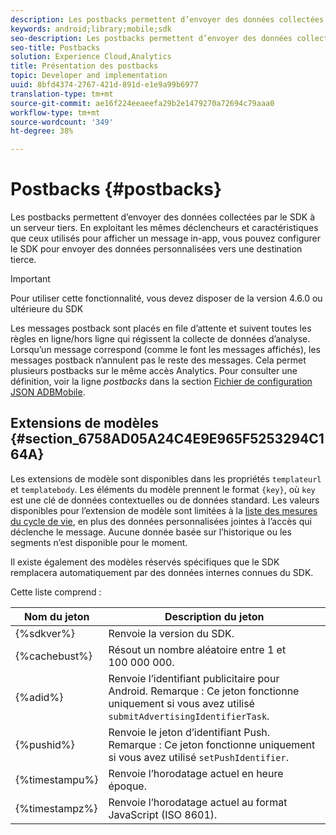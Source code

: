 ```yaml
---
description: Les postbacks permettent d’envoyer des données collectées par le SDK à un serveur tiers. En exploitant les mêmes déclencheurs et caractéristiques que ceux utilisés pour afficher un message in-app, vous pouvez configurer le SDK pour envoyer des données personnalisées vers une destination tierce.
keywords: android;library;mobile;sdk
seo-description: Les postbacks permettent d’envoyer des données collectées par le SDK à un serveur tiers. En exploitant les mêmes déclencheurs et caractéristiques que ceux utilisés pour afficher un message in-app, vous pouvez configurer le SDK pour envoyer des données personnalisées vers une destination tierce.
seo-title: Postbacks
solution: Experience Cloud,Analytics
title: Présentation des postbacks
topic: Developer and implementation
uuid: 8bfd4374-2767-421d-891d-e1e9a99b6977
translation-type: tm+mt
source-git-commit: ae16f224eeaeefa29b2e1479270a72694c79aaa0
workflow-type: tm+mt
source-wordcount: '349'
ht-degree: 38%

---
```



# Postbacks {#postbacks}

Les postbacks permettent d’envoyer des données collectées par le SDK à un serveur tiers. En exploitant les mêmes déclencheurs et caractéristiques que ceux utilisés pour afficher un message in-app, vous pouvez configurer le SDK pour envoyer des données personnalisées vers une destination tierce.

>[!IMPORTANT]
>
>Pour utiliser cette fonctionnalité, vous devez disposer de la version 4.6.0 ou ultérieure du SDK

Les messages postback sont placés en file d’attente et suivent toutes les règles en ligne/hors ligne qui régissent la collecte de données d’analyse. Lorsqu’un message correspond (comme le font les messages affichés), les messages postback n’annulent pas le reste des messages. Cela permet plusieurs postbacks sur le même accès Analytics. Pour consulter une définition, voir la ligne *postbacks* dans la section [Fichier de configuration JSON ADBMobile](/help/android/configuration/json-config/json-config.md).

## Extensions de modèles {#section_6758AD05A24C4E9E965F5253294C164A}

Les extensions de modèle sont disponibles dans les propriétés `templateurl` et `templatebody`. Les éléments du modèle prennent le format `{key}`, où `key` est une clé de données contextuelles ou de données standard. Les valeurs disponibles pour l’extension de modèle sont limitées à la [liste des mesures du cycle de vie](/help/android/metrics.md), en plus des données personnalisées jointes à l’accès qui déclenche le message. Aucune donnée basée sur l’historique ou les segments n’est disponible pour le moment.

Il existe également des modèles réservés spécifiques que le SDK remplacera automatiquement par des données internes connues du SDK.

Cette liste comprend :

| Nom du jeton | Description du jeton |
|--- |--- |
| {%sdkver%} | Renvoie la version du SDK. |
| {%cachebust%} | Résout un nombre aléatoire entre 1 et 100 000 000. |
| {%adid%} | Renvoie l’identifiant publicitaire pour Android. Remarque : Ce jeton fonctionne uniquement si vous avez utilisé `submitAdvertisingIdentifierTask`. |
| {%pushid%} | Renvoie le jeton d’identifiant Push. Remarque : Ce jeton fonctionne uniquement si vous avez utilisé `setPushIdentifier`. |
| {%timestampu%} | Renvoie l’horodatage actuel en heure époque. |
| {%timestampz%} | Renvoie l’horodatage actuel au format JavaScript (ISO 8601). |